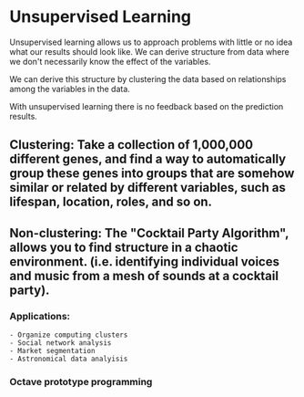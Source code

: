 # Unsupervised Learning

Unsupervised learning allows us to approach problems with little or no idea what our results should look like. We can derive structure from data where we don't necessarily know the effect of the variables.

We can derive this structure by clustering the data based on relationships among the variables in the data.

With unsupervised learning there is no feedback based on the prediction results.

## Clustering: Take a collection of 1,000,000 different genes, and find a way to automatically group these genes into groups that are somehow similar or related by different variables, such as lifespan, location, roles, and so on.

## Non-clustering: The "Cocktail Party Algorithm", allows you to find structure in a chaotic environment. (i.e. identifying individual voices and music from a mesh of sounds at a cocktail party).

### Applications:
    - Organize computing clusters
    - Social network analysis
    - Market segmentation
    - Astronomical data analyisis

### Octave prototype programming